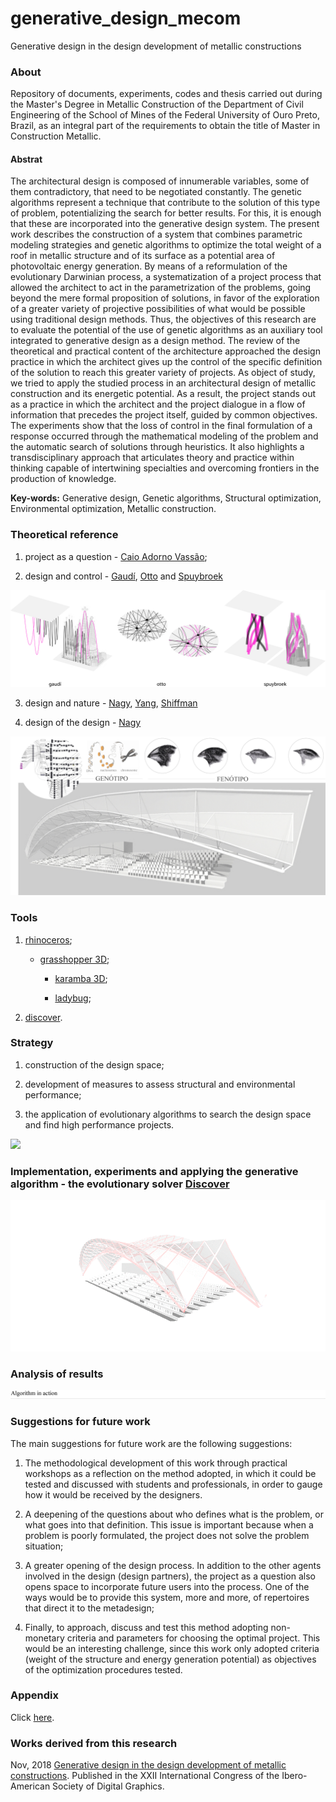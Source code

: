 # generative_design_mecom
Generative design in the design development of metallic constructions

### About

Repository of documents, experiments, codes and thesis carried out during the Master's Degree in Metallic Construction of the Department of Civil Engineering of the School of Mines of the Federal University of Ouro Preto, Brazil, as an integral part of the requirements to obtain the title of Master in Construction Metallic.

#### Abstrat

The architectural design is composed of innumerable variables, some of them contradictory, that need to be negotiated constantly. The genetic algorithms represent a technique that contribute to the solution of this type of problem, potentializing the search for better results. For this, it is enough that these are incorporated into the generative design system. The present work describes the construction of a system that combines parametric modeling strategies and genetic algorithms to optimize the total weight of a roof in metallic structure and of its surface as a potential area of photovoltaic energy generation. By means of a reformulation of the evolutionary Darwinian process, a systematization of a project process that allowed the architect to act in the parametrization of the problems, going beyond the mere formal proposition of solutions, in favor of the exploration of a greater variety of projective possibilities of what would be possible using traditional design methods. Thus, the objectives of this research are to evaluate the potential of the use of genetic algorithms as an auxiliary tool integrated to generative design as a design method. The review of the theoretical and practical content of the architecture approached the design practice in which the architect gives up the control of the specific definition of the solution to reach this greater variety of projects. As object of study, we tried to apply the studied process in an architectural design of metallic construction and its energetic potential. As a result, the project stands out as a practice in which the architect and the project dialogue in a flow of information that precedes the project itself, guided by common objectives. The experiments show that the loss of control in the final formulation of a response occurred through the mathematical modeling of the problem and the automatic search of solutions through heuristics. It also highlights a transdisciplinary approach that articulates theory and practice within thinking capable of intertwining specialties and overcoming frontiers in the production of knowledge.

**Key-words:** Generative design, Genetic algorithms, Structural optimization, Environmental optimization, Metallic construction.


### Theoretical reference

1. project as a question - [Caio Adorno Vassão](https://www.blucher.com.br/livro/detalhes/metadesign-620);

2. design and control - [Gaudí](https://en.wikipedia.org/wiki/Antoni_Gaud%C3%AD), [Otto](https://en.wikipedia.org/wiki/Frei_Otto) and [Spuybroek](https://www.nox-art-architecture.com/)

![](figures/readme_0.jpg)


3. design and nature - [Nagy](https://medium.com/generative-design/learning-from-nature-fe5b7290e3de), [Yang](https://www.researchgate.net/publication/235979455_Nature-Inspired_Metaheuristic_Algorithms), [Shiffman](https://natureofcode.com/)

4. design of the design - [Nagy](https://medium.com/generative-design/designing-measures-2c66a71b2ff3)

![](figures/readme_1.jpg)

### Tools

1. [rhinoceros](https://www.rhino3d.com/);

    - [grasshopper 3D](https://www.grasshopper3d.com/page/download-1);
    
      - [karamba 3D](https://www.karamba3d.com/);
        
      - [ladybug](https://www.ladybug.tools/);
      
2. [discover](https://github.com/danilnagy/discover_legacy).

### Strategy

1. construction of the design space;

2. development of measures to assess structural and environmental performance;

3. the application of evolutionary algorithms to search the design space and find high performance projects.

![](figures/readme_2.jpg)

### Implementation, experiments and applying the generative algorithm - the evolutionary solver [Discover](https://github.com/danilnagy/discover_legacy)

![](figures/GA.gif)

### Analysis of results

![](figures/readme_3.jpg)

### Suggestions for future work

The main suggestions for future work are the following suggestions:

1. The methodological development of this work through practical workshops as a reflection on the method adopted, in which it could be tested and discussed with students and professionals, in order to gauge how it would be received by the designers.

2. A deepening of the questions about who defines what is the problem, or what goes into that definition. This issue is important because when a problem is poorly formulated, the project does not solve the problem situation;

3. A greater opening of the design process. In addition to the other agents involved in the design (design partners), the project as a question also opens space to incorporate future users into the process. One of the ways would be to provide this system, more and more, of repertoires that direct it to the metadesign;

4. Finally, to approach, discuss and test this method adopting non-monetary criteria and parameters for choosing the optimal project. This would be an interesting challenge, since this work only adopted criteria (weight of the structure and energy generation potential) as objectives of the optimization procedures tested.

### Appendix

Click [here](https://github.com/renatogcruz/generative_design/blob/master/appendx.py).

### Works derived from this research

Nov, 2018 [Generative design in the design development of metallic constructions](http://www.proceedings.blucher.com.br/article-details/29707). Published in the XXII International Congress of the Ibero-American Society of Digital Graphics.
